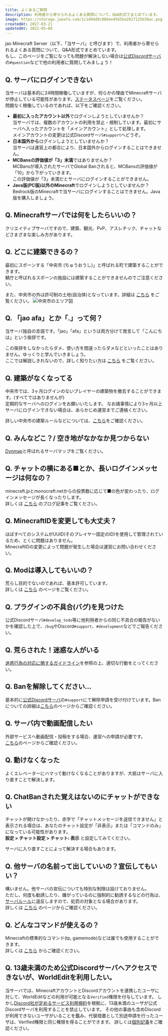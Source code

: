 ```yaml
---
title: よくあるご質問
description: 利用者から寄せられるよくある質問について、Q&A形式でまとめています。
image: https://storage.jaoafa.com/1c1d94d9c886ee4565ba2627125b30ac.png
createdAt: 2017-03-21
updatedAt: 2022-05−08
---
```


jao Minecraft Server（以下、「当サーバ」と呼びます）で、利用者から寄せられるよくある質問について、Q&A形式でまとめています。  
もし、このページをご覧になっても問題が解決しない場合は[公式Discordサーバ](/blog/join-discord)の`#question`などで他の利用者に質問してみましょう！

## Q. サーバにログインできない

当サーバは基本的に24時間稼働していますが、何らかの理由でMinecraftサーバが停止している可能性があります。[ステータスページ](https://status.jaoafa.com)をご覧ください。  
問題なく稼働しているのであれば、以下をご確認ください。

- **最初に入ったアカウント以外**でログインしようとしていませんか？  
  当サーバでは、複数のアカウントの利用を禁止・規制しています。最初にサーバへ入ったアカウントを「メインアカウント」として処理します。  
  メインアカウントの変更は公式Discordサーバ`#support`へどうぞ。
- **日本国外から**ログインしようとしていませんか？  
  当サーバは運営上の都合により、日本国外からログインすることはできません。
- **MCBansの評価値が「3」未満**ではありませんか？  
  MCBansが導入されたサーバでGlobal Banされると、MCBansの評価値が「10」から下がっていきます。  
  この評価値が「3」未満だとサーバにログインすることができません。
- **Java版(PC版)以外のMinecraft**でログインしようとしていませんか？  
  Bedrock版のMinecraftで当サーバにログインすることはできません。Java版を購入しましょう。

## Q. Minecraftサーバでは何をしたらいいの？

クリエイティブサーバですので、建築、観光、PvP、アスレチック、チャットなどさまざまな楽しみ方があります。

## Q. どこに建築できるの？

最初にスポーンする「中央市 (ちゅうおうし)」と呼ばれる町で建築することができます。  
鯖庁と呼ばれるスポーンの施設には建築することができませんのでご注意ください。  

また、中央市の外は許可制の土地(自治体)となっています。詳細は [こちら](/server/guidelines/cities) をご覧ください。
![中央市のエリア図](https://storage.jaoafa.com/1c8be9b479ecfaa8e68e56f4e294dd5d.png)

## Q. 「jao afa」とか「.」って何？

当サーバ独自の言語です。「jao」「afa」というは両方分けて発言して「こんにちは」という挨拶です。  

この挨拶をしなかったらダメ、使い方を間違ったらダメなどといったことはありません。ゆっくりと学んでいきましょう。  
ここでは解説しきれないので、詳しく知りたい方は [こちら](https://wiki.jaoafa.com/用語) をご覧ください。

## Q. 建築がなくなってる

中央市では、3ヶ月ログインのないプレイヤーの建築物を撤去することができます。(すべてではありませんが)  
定期的なサーバへのログインをお願いいたします。
なお諸事情により3ヶ月以上サーバにログインできない場合は、あらかじめ運営までご連絡ください。  
  
詳しい中央市の建築ルールなどについては、[こちら](https://wiki.jaoafa.com/中央市#.E3.83.AB.E3.83.BC.E3.83.AB)をご確認ください。  

## Q. みんなどこ？/ 空き地がなかなか見つからない

[Dynmap](https://map.jaoafa.com)と呼ばれるサーバマップをご覧ください。

## Q. チャットの横にある■とか、長いログインメッセージは何なの？

minecraft.jpとmonocraft.netからの投票数に応じて■の色が変わったり、ログインメッセージが長くなったりします。  
詳しくは [こちら](/blog/how-to-vote) のブログ記事をご覧ください。

## Q. MinecraftIDを変更しても大丈夫？

ほぼすべてのシステムがUUID(そのプレイヤー固定のID)を使用して管理されているため、とくに問題はありません。  
MinecraftIDの変更によって問題が発生した場合は運営にお問い合わせください。

## Q. Modは導入してもいいの？

荒らし目的でないのであれば、基本許可しています。  
詳しくは [こちら](server/rules#Modについて) のページをご覧ください。

## Q. プラグインの不具合(バグ)を見つけた

公式Discordサーバ`#develop_todo`等に他利用者からの同じ不具合の報告がないかを確認した上で、`/bug`やDiscord`#support`、`#development`などでご報告ください。

## Q. 荒らされた！迷惑な人がいる

[迷惑行為の対応に関するガイドライン](/server/guidelines/griefing)を参照の上、適切な行動をとってください。

## Q. Banを解除してください…

基本的に[公式Discordサーバ](/blog/join-discord)の`#support`にて解除申請を受け付けています。Banについての詳細は[こちら](/server/policies/bans)のページからご確認ください。

## Q. サーバ内で動画配信したい

外部サービスへ動画配信・投稿をする場合、運営への申請が必要です。  
[こちら](/server/guidelines/broadcasts)のページからご確認ください。

## Q. 動けなくなった

よくエレベーターにハマって動けなくなることがありますが、大抵はサーバに入り直すことで解決します。

## Q. ChatBanされた覚えはないのにチャットができない

チャットが開けなかったり、赤字で「チャットメッセージを送信できません」と表示される場合は、あなたのチャット設定が「非表示」または「コマンドのみ」になっている可能性があります。  
**設定 > チャット設定 > チャット: 表示** と設定してみてください。

サーバに入り直すことによって解決する場合もあります。

## Q. 他サーバの名前って出していいの？宣伝してもいい？

構いません。他サーバの宣伝についても特別な制限は設けておりません。  
ただし、何度も勧誘したり、嫌がっているのに強制的に勧誘するなどの行為は、[サーバルール](/server/rules)に違反しますので、処罰の対象となる場合があります。  
詳しくは [こちら](/server/guidelines/communications) のページからご確認ください。

## Q. どんなコマンドが使えるの？

Minecraftの標準的なコマンド(tp, gamemode)などは誰でも使用することができます。  
詳しくは [こちら](/server/specifications#コマンドについて) からご確認ください。

## Q. 13歳未満のため公式Discordサーバへアクセスできないが、WorldEditを利用したい。

当サーバでは、MinecraftアカウントとDiscordアカウントを連携したユーザに対して、WorldEditなどの利用が可能となる`Verified`権限を付与しています。
しかし[Discord社が定めるサービス利用規約](https://discord.com/terms#親および保護者の年齢の要件と責任)を根拠に、13歳未満のユーザが公式Discordサーバを利用することを禁止しています。
その他の事由も含めDiscordが利用できないユーザがいることを鑑み、代替措置として別途申請を行ったユーザは、Verified権限と同じ権限を得ることができます。
詳しくは[個別記事](/blog/limited-verified)をご確認ください。